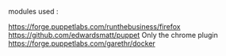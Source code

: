 modules used :

https://forge.puppetlabs.com/runthebusiness/firefox
https://github.com/edwardsmatt/puppet Only the chrome plugin
https://forge.puppetlabs.com/garethr/docker
